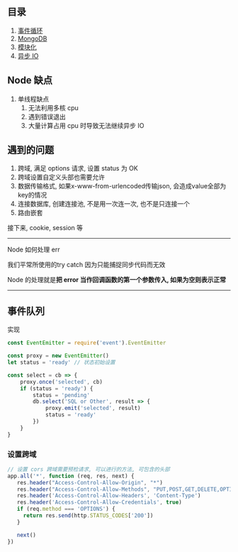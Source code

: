 ## 目录

1. [事件循环](./eventLoop.md)
2. [MongoDB](./MongoDB.md)
3. [模块化](./module.md)
4. [异步 IO](asyncio.md)













## Node 缺点

1. 单线程缺点
   1. 无法利用多核 cpu
   2. 遇到错误退出
   3. 大量计算占用 cpu 时导致无法继续异步 IO

## 遇到的问题

1. 跨域, 满足 options 请求, 设置 status 为 OK
2. 跨域设置自定义头部也需要允许
3. 数据传输格式, 如果x-www-from-urlencoded传输json, 会造成value全部为key的情况
4. 连接数据库, 创建连接池, 不是用一次连一次, 也不是只连接一个
5. 路由嵌套

接下来, cookie, session 等

---

Node 如何处理 err

我们平常所使用的try catch 因为只能捕捉同步代码而无效

Node 的处理就是**把 error 当作回调函数的第一个参数传入, 如果为空则表示正常**

---

## 事件队列

实现

```js
const EventEmitter = require('event').EventEmitter

const proxy = new EventEmitter()
let status = 'ready' // 状态初始设置

const select = cb => {
    proxy.once('selected', cb)
    if (status = 'ready') {
        status = 'pending'
        db.select('SQL or Other', result => {
            proxy.emit('selected', result)
        	status = 'ready'
        })
    }
}
```

### 设置跨域

```js
// 设置 cors 跨域需要预检请求, 可以进行的方法, 可包含的头部
app.all('*', function (req, res, next) {
   res.header("Access-Control-Allow-Origin", "*")
   res.header("Access-Control-Allow-Methods", "PUT,POST,GET,DELETE,OPTIONS")
   res.header('Access-Control-Allow-Headers', 'Content-Type')
   res.header('Access-Control-Allow-Credentials', true)
   if (req.method === 'OPTIONS') {
     return res.send(http.STATUS_CODES['200'])
   }

   next()
})
```

